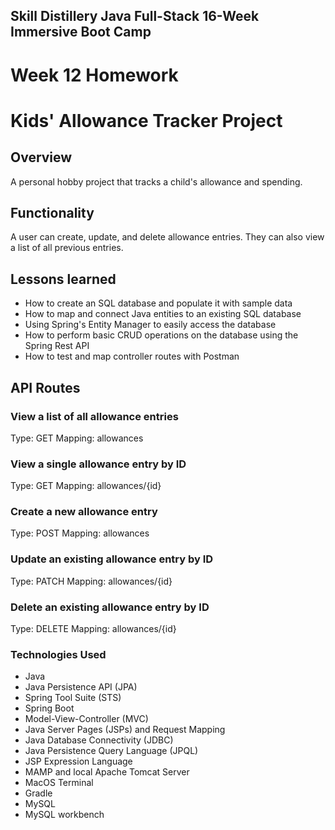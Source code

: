 ## Skill Distillery Java Full-Stack 16-Week Immersive Boot Camp

# Week 12 Homework

# Kids' Allowance Tracker Project


## Overview
A personal hobby project that tracks a child's allowance and spending.


## Functionality
A user can create, update, and delete allowance entries. They can also view a list of all previous entries.

## Lessons learned
* How to create an SQL database and populate it with sample data
* How to map and connect Java entities to an existing SQL database
* Using Spring's Entity Manager to easily access the database
* How to perform basic CRUD operations on the database using the Spring Rest API
* How to test and map controller routes with Postman

## API Routes
### View a list of all allowance entries
Type: GET
Mapping: allowances

### View a single allowance entry by ID
Type: GET
Mapping: allowances/{id}

### Create a new allowance entry
Type: POST
Mapping: allowances

### Update an existing allowance entry by ID
Type: PATCH
Mapping: allowances/{id}

### Delete an existing allowance entry by ID
Type: DELETE
Mapping: allowances/{id}


### Technologies Used
* Java
* Java Persistence API (JPA)
* Spring Tool Suite (STS)
* Spring Boot
* Model-View-Controller (MVC)
* Java Server Pages (JSPs) and Request Mapping
* Java Database Connectivity (JDBC)
* Java Persistence Query Language (JPQL)
* JSP Expression Language
* MAMP and local Apache Tomcat Server
* MacOS Terminal
* Gradle
* MySQL
* MySQL workbench
